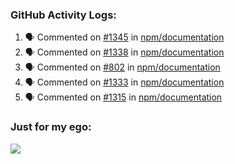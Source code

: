 

  <h3>GitHub Activity Logs:</h3>

  <!--START_SECTION:activity-->

1. 🗣 Commented on [#1345](https://github.com/npm/documentation/pull/1345#issuecomment-2437530253) in [npm/documentation](https://github.com/npm/documentation)
2. 🗣 Commented on [#1338](https://github.com/npm/documentation/issues/1338#issuecomment-2437517843) in [npm/documentation](https://github.com/npm/documentation)
3. 🗣 Commented on [#802](https://github.com/npm/documentation/issues/802#issuecomment-2437393676) in [npm/documentation](https://github.com/npm/documentation)
4. 🗣 Commented on [#1333](https://github.com/npm/documentation/issues/1333#issuecomment-2437369633) in [npm/documentation](https://github.com/npm/documentation)
5. 🗣 Commented on [#1315](https://github.com/npm/documentation/issues/1315#issuecomment-2437252931) in [npm/documentation](https://github.com/npm/documentation)
      <!--END_SECTION:activity-->




### Just for my ego:

![](https://komarev.com/ghpvc/?username=kenshanta&color=orange&style=for-the-badge)
